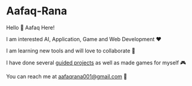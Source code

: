 # Aafaq-Rana
Hello 👋 Aafaq Here!

I am interested AI, Application, Game and Web Development ❤️ 

I am learning new tools and will love to collaborate 🤝

I have done several [guided projects](https://aafaq-rana.itch.io/) as well as made games for myself 🎮

You can reach me at [aafaqrana001@gmail.com](aafaqrana001@gmail.com) 📮
